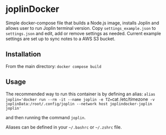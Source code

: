 # joplinDocker

Simple docker-compose file that builds a Node.js image, installs Joplin and allows user to run Joplin terminal version.
Copy `settings_example.json` to `settings.json` and edit, add or remove settings as needed. Current example settings are set up to sync notes to a AWS S3 bucket.

## Installation
From the main directory:
`docker compose build`

## Usage
The recommended way to run this container is by defining an alias: 
`alias joplin='docker run --rm -it --name joplin -e TZ=`cat /etc/timezone` -v joplinData:/root/.config/joplin --network host joplindocker-joplin joplin'`

and then running the command `joplin`.

Aliases can be defined in your `~/.bashrc` or `~/.zshrc` file.
